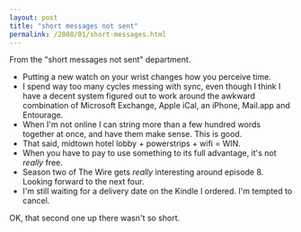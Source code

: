 ```yaml
---
layout: post
title: "short messages not sent"
permalink: /2008/01/short-messages.html
---
```


<p>From the "short messages not sent" department.</p>

<ul>
<li>Putting a new watch on your wrist changes how you perceive time.</li>
<li>I spend way too many cycles messing with sync, even though I think I have a decent system figured out to work around the awkward combination of Microsoft Exchange, Apple iCal, an iPhone, Mail.app and Entourage. </li>
<li>When I'm not online I can string more than a few hundred words together at once, and have them make sense.  This is good.</li>
<li>That said, midtown hotel lobby + powerstrips + wifi = WIN.</li>
<li>When you have to pay to use something to its full advantage, it's not <em>really</em> free.</li>
<li>Season two of The Wire gets <em>really</em> interesting around episode 8.  Looking forward to the next four.</li>
<li>I'm still waiting for a delivery date on the Kindle I ordered.  I'm tempted to cancel.</li>
</ul>

<p>OK, that second one up there wasn't so short.</p>



